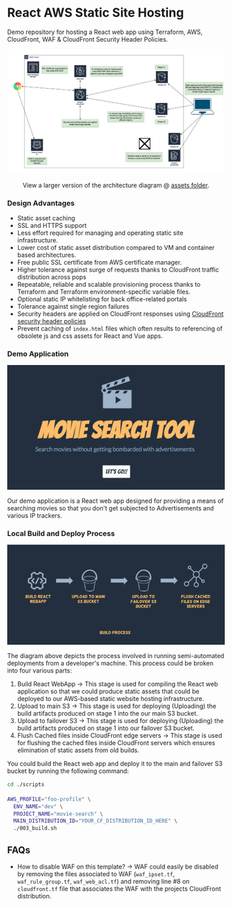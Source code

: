 # React AWS Static Site Hosting

Demo repository for hosting a React web app using Terraform, AWS, CloudFront, WAF &amp; CloudFront Security Header Policies.

![Static Site Hosting on AWS](https://github.com/allanchua101/react_aws_static_hosting/blob/main/assets/waf_s3_cf_cf-origins.jpg)

<p align="center">
  View a larger version of the architecture diagram @ <a href="https://github.com/allanchua101/react_aws_static_hosting/blob/main/assets/waf_s3_cf_cf-origins.jpg">assets folder</a>.
</p>

### Design Advantages

- Static asset caching
- SSL and HTTPS support
- Less effort required for managing and operating static site infrastructure.
- Lower cost of static asset distribution compared to VM and container based architectures.
- Free public SSL certificate from AWS certificate manager.
- Higher tolerance against surge of requests thanks to CloudFront traffic distribution across pops
- Repeatable, reliable and scalable provisioning process thanks to Terraform and Terraform environment-specific variable files.
- Optional static IP whitelisting for back office-related portals
- Tolerance against single region failures
- Security headers are applied on CloudFront responses using [CloudFront security header policies](https://docs.aws.amazon.com/AmazonCloudFront/latest/DeveloperGuide/using-managed-response-headers-policies.html)
- Prevent caching of `index.html` files which often results to referencing of obsolete js and css assets for React and Vue apps.

### Demo Application

![Home Page](https://github.com/allanchua101/react_aws_static_hosting/blob/main/assets/website-home.png)

Our demo application is a React web app designed for providing a means of searching movies so that you don't get subjected to Advertisements and various IP trackers.

### Local Build and Deploy Process

![Build Process](https://github.com/allanchua101/react_aws_static_hosting/blob/main/assets/build_process.png)

The diagram above depicts the process involved in running semi-automated deployments from a developer's machine. This process could be broken into four various parts:

1. Build React WebApp -> This stage is used for compiling the React web application so that we could produce static assets that could be deployed to our AWS-based static website hosting infrastructure.
2. Upload to main S3 -> This stage is used for deploying (Uploading) the build artifacts produced on stage 1 into the our main S3 bucket.
3. Upload to failover S3 -> This stage is used for deploying (Uploading) the build artifacts produced on stage 1 into our failover S3 bucket.
4. Flush Cached files inside CloudFront edge servers -> This stage is used for flushing the cached files inside CloudFront servers which ensures elimination of static assets from old builds.

You could build the React web app and deploy it to the main and failover S3 bucket by running the following command:

```sh
cd ./scripts

AWS_PROFILE="foo-profile" \
  ENV_NAME="dev" \
  PROJECT_NAME="movie-search" \
  MAIN_DISTRIBUTION_ID="YOUR_CF_DISTRIBUTION_ID_HERE" \
  ./003_build.sh
```

## FAQs

- How to disable WAF on this template? -> WAF could easily be disabled by removing the files associated to WAF (`waf_ipset.tf`, `waf_rule_group.tf`, `waf_web_acl.tf`) and removing line #8 on `cloudfront.tf` file that associates the WAF with the projects CloudFront distribution.
